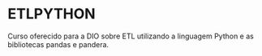 # ETLPYTHON
Curso oferecido para a DIO sobre ETL utilizando a linguagem Python e as bibliotecas pandas e pandera.

